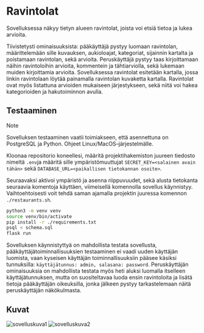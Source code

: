 # Ravintolat

Sovelluksessa näkyy tietyn alueen ravintolat, joista voi etsiä tietoa ja lukea arvioita.

Tiivistetysti ominaisuuksista: pääkäyttäjä pystyy luomaan ravintolan, määrittelemään sille 
kuvauksen, aukioloajat, kategoriat, sijainnin kartalta ja poistamaan ravintolan, sekä arvioita. Peruskäyttäjä pystyy taas
kirjoittamaan näihin ravintoloihin arvioita, kommentein ja tähtiarviolla, sekä lukemaan muiden kirjoittamia arvioita. Sovelluksessa ravintolat
esitetään kartalla, jossa linkin ravintolaan löytää painamalla ravintolan kuvaketta kartalla. Ravintolat ovat myös listattuna arvioiden mukaiseen
järjestykseen, sekä niitä voi hakea kategorioiden ja hakutoiminnon avulla.


## Testaaminen

>[!NOTE]
> Sovelluksen testaaminen vaatii toimiakseen, että asennettuna on PostgreSQL ja Python. Ohjeet Linux/MacOS–järjestelmälle.

Kloonaa repositorio koneellesi, määritä projektihakemiston juureen 
tiedosto nimeltä `.env`ja määritä sille ympäristömuuttujat `SECRET_KEY=<salainen avain tähän>`
sekä `DATABASE_URL=<paikallisen tietokannan osoite>`.

Seuraavaksi aktivoi ympäristö ja asenna riippuvuudet, sekä alusta tietokanta
seuraavia komentoja käyttäen, viimeisellä komennolla sovellus käynnistyy. Vaihtoehtoisesti voit tehdä saman ajamalla
projektin juuressa komennon `./restaurants.sh`.

```bash
python3 -m venv venv
source venv/bin/activate
pip install -r ./requirements.txt
psql < schema.sql
flask run
```

Sovelluksen käynnistyttyä on mahdollista testata sovellusta, pääkäyttäjätoiminnallisuuksien testaaminen
ei vaadi uuden käyttäjän luomista, vaan kyseisen käyttäjän toiminnallisuuksiin pääsee käsiksi tunnuksilla:
`käyttäjätunnus: admin, salasana: password`. Peruskäyttäjän ominaisuuksia on mahdollista testata myös heti aluksi
luomalla itselleen käyttäjätunnuksen, mutta on suositeltavaa luoda ensin ravintoloita ja lisätä tietoja
pääkäyttäjän oikeuksilla, jonka jälkeen pystyy tarkastelemaan näitä peruskäyttäjän näkökulmasta.



## Kuvat
<img alt="sovelluskuva1" src="https://github.com/mpajuka/restaurants/assets/56785774/d1210177-ddd6-456f-b023-305308504e4e">

<img alt="sovelluskuva2" src="https://github.com/mpajuka/restaurants/assets/56785774/e8250e54-5e4e-4e29-8413-eea548cac69f">
